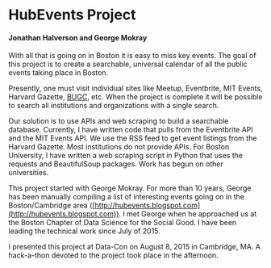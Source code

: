 # HubEvents Project
#### Jonathan Halverson and George Mokray

With all that is going on in Boston it is easy to miss key events. The goal of this
project is to create a searchable, universal calendar of all the public events taking place
in Boston.

Presently, one must visit individual sites like Meetup, Eventbrite, MIT Events,
Harvard Gazette, [BUGC](http://bugc.org), etc. When the project is complete it will be possible
to search all institutions and organizations with a single search.

Our solution is to use APIs and web scraping to build a searchable database. Currently, I have written code that pulls from the
Eventbrite API and the MIT Events API. We use the RSS feed to get event listings from the
Harvard Gazette. Most institutions do not provide APIs. For Boston University, I have written a web scraping
script in Python that uses the requests and BeautifulSoup packages. Work has begun on
other universities.

This project started with George Mokray. For more than 10 years, George has been manually compiling a list of interesting events going
on in the Boston/Cambridge area ([http://hubevents.blogspot.com](http://hubevents.blogspot.com)). I met
George when he approached us at the Boston Chapter of Data Science for the Social Good. I have been
leading the technical work since July of 2015.

I presented this project at Data-Con on August 8, 2015 in Cambridge, MA. A hack-a-thon devoted to the project took place in the
afternoon.

